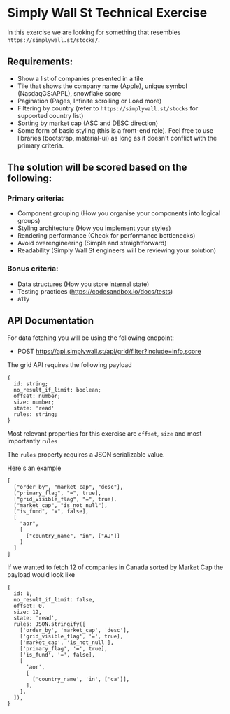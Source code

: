 # Simply Wall St Technical Exercise

In this exercise we are looking for something that resembles `https://simplywall.st/stocks/`.

## Requirements:

- Show a list of companies presented in a tile
- Tile that shows the company name (Apple), unique symbol (NasdaqGS:APPL), snowflake score
- Pagination (Pages, Infinite scrolling or Load more)
- Filtering by country (refer to `https://simplywall.st/stocks` for supported country list)
- Sorting by market cap (ASC and DESC direction)
- Some form of basic styling (this is a front-end role). Feel free to use libraries (bootstrap, material-ui) as long as it doesn't conflict with the primary criteria.

## The solution will be scored based on the following:

### Primary criteria:

- Component grouping (How you organise your components into logical groups)
- Styling architecture (How you implement your styles)
- Rendering performance (Check for performance bottlenecks)
- Avoid overengineering (Simple and straightforward)
- Readability (Simply Wall St engineers will be reviewing your solution)

### Bonus criteria:

- Data structures (How you store internal state)
- Testing practices (https://codesandbox.io/docs/tests)
- a11y

## API Documentation

For data fetching you will be using the following endpoint:

- POST https://api.simplywall.st/api/grid/filter?include=info,score

The grid API requires the following payload

```
{
  id: string;
  no_result_if_limit: boolean;
  offset: number;
  size: number;
  state: 'read'
  rules: string;
}
```

Most relevant properties for this exercise are `offset`, `size` and most importantly `rules`

The `rules` property requires a JSON serializable value.

Here's an example

```
[
  ["order_by", "market_cap", "desc"],
  ["primary_flag", "=", true],
  ["grid_visible_flag", "=", true],
  ["market_cap", "is_not_null"],
  ["is_fund", "=", false],
  [
    "aor",
    [
      ["country_name", "in", ["AU"]]
    ]
  ]
]
```

If we wanted to fetch 12 of companies in Canada sorted by Market Cap the payload would look like

```
{
  id: 1,
  no_result_if_limit: false,
  offset: 0,
  size: 12,
  state: 'read',
  rules: JSON.stringify([
    ['order_by', 'market_cap', 'desc'],
    ['grid_visible_flag', '=', true],
    ['market_cap', 'is_not_null'],
    ['primary_flag', '=', true],
    ['is_fund', '=', false],
    [
      'aor',
      [
        ['country_name', 'in', ['ca']],
      ],
    ],
  ]),
}
```
